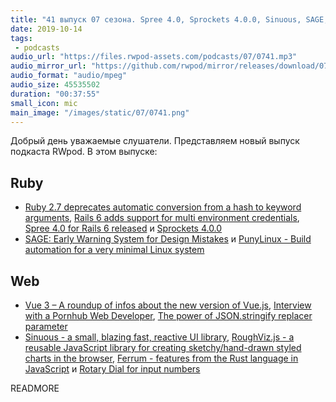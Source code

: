 ```yaml
---
title: "41 выпуск 07 сезона. Spree 4.0, Sprockets 4.0.0, Sinuous, SAGE, PunyLinux, RoughViz.js, Ferrum, Rotary Dial и прочее"
date: 2019-10-14
tags:
 - podcasts
audio_url: "https://files.rwpod-assets.com/podcasts/07/0741.mp3"
audio_mirror_url: "https://github.com/rwpod/mirror/releases/download/07.41/0741.mp3"
audio_format: "audio/mpeg"
audio_size: 45535502
duration: "00:37:55"
small_icon: mic
main_image: "/images/static/07/0741.png"
---
```


Добрый день уважаемые слушатели. Представляем новый выпуск подкаста RWpod. В этом выпуске:

## Ruby

 - [Ruby 2.7 deprecates automatic conversion from a hash to keyword arguments](https://blog.saeloun.com/2019/10/07/ruby-2-7-keyword-arguments-redesign.html), [Rails 6 adds support for multi environment credentials](https://blog.saeloun.com/2019/10/10/rails-6-adds-support-for-multi-environment-credentials.html), [Spree 4.0 for Rails 6 released](https://spreecommerce.org/spree-4-0-for-rails-6-released/) и [Sprockets 4.0.0](https://github.com/rails/sprockets/blob/master/UPGRADING.md#guide-to-upgrading-from-sprockets-3x-to-4x)
 - [SAGE: Early Warning System for Design Mistakes](https://madabout.software/articles/sage-early-warning-system-for-design-mistakes/) и [PunyLinux - Build automation for a very minimal Linux system](https://github.com/RyanScottLewis/punylinux)

## Web

 - [Vue 3 – A roundup of infos about the new version of Vue.js](https://madewithvuejs.com/blog/vue-3-roundup), [Interview with a Pornhub Web Developer](https://davidwalsh.name/pornhub-interview), [The power of JSON.stringify replacer parameter](https://pawelgrzybek.com/til-the-power-of-json-stringify-replacer-parameter/)
 - [Sinuous - a small, blazing fast, reactive UI library](https://sinuous.netlify.com/), [RoughViz.js - a reusable JavaScript library for creating sketchy/hand-drawn styled charts in the browser](https://github.com/jwilber/roughViz), [Ferrum - features from the Rust language in JavaScript](https://github.com/adobe/ferrum) и [Rotary Dial for input numbers](https://github.com/victorqribeiro/dial)

READMORE
